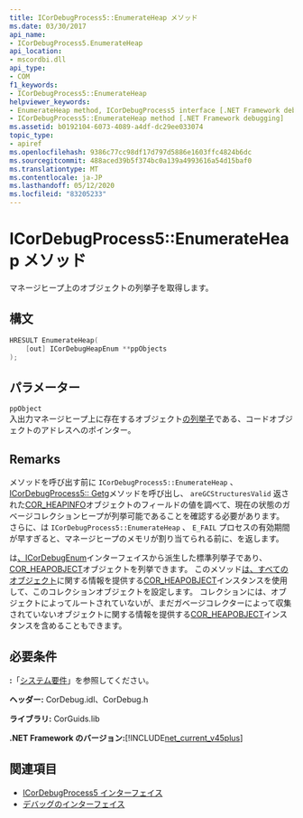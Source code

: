 ```yaml
---
title: ICorDebugProcess5::EnumerateHeap メソッド
ms.date: 03/30/2017
api_name:
- ICorDebugProcess5.EnumerateHeap
api_location:
- mscordbi.dll
api_type:
- COM
f1_keywords:
- ICorDebugProcess5::EnumerateHeap
helpviewer_keywords:
- EnumerateHeap method, ICorDebugProcess5 interface [.NET Framework debugging]
- ICorDebugProcess5::EnumerateHeap method [.NET Framework debugging]
ms.assetid: b0192104-6073-4089-a4df-dc29ee033074
topic_type:
- apiref
ms.openlocfilehash: 9386c77cc98df17d797d5886e1603ffc4824b6dc
ms.sourcegitcommit: 488aced39b5f374bc0a139a4993616a54d15baf0
ms.translationtype: MT
ms.contentlocale: ja-JP
ms.lasthandoff: 05/12/2020
ms.locfileid: "83205233"
---
```

# <a name="icordebugprocess5enumerateheap-method"></a>ICorDebugProcess5::EnumerateHeap メソッド
マネージヒープ上のオブジェクトの列挙子を取得します。  
  
## <a name="syntax"></a>構文  
  
```cpp  
HRESULT EnumerateHeap(  
    [out] ICorDebugHeapEnum **ppObjects  
);  
```  
  
## <a name="parameters"></a>パラメーター  
 `ppObject`  
 入出力マネージヒープ上に存在するオブジェクト[の列挙子](icordebugheapenum-interface.md)である、コードオブジェクトのアドレスへのポインター。  
  
## <a name="remarks"></a>Remarks  
 メソッドを呼び出す前に `ICorDebugProcess5::EnumerateHeap` 、 [ICorDebugProcess5:: Getg](icordebugprocess5-getgcheapinformation-method.md)メソッドを呼び出し、 `areGCStructuresValid` 返された[COR_HEAPINFO](cor-heapinfo-structure.md)オブジェクトのフィールドの値を調べて、現在の状態のガベージコレクションヒープが列挙可能であることを確認する必要があります。 さらに、は `ICorDebugProcess5::EnumerateHeap` 、 `E_FAIL` プロセスの有効期間が早すぎると、マネージヒープのメモリが割り当てられる前に、を返します。  
  
 は[、ICorDebugEnum](icordebugheapenum-interface.md)インターフェイスから派生した標準列挙子であり、 [COR_HEAPOBJECT](cor-heapobject-structure.md)オブジェクトを列挙できます。 このメソッド[は、すべてのオブジェクト](icordebugheapenum-interface.md)に関する情報を提供する[COR_HEAPOBJECT](cor-heapobject-structure.md)インスタンスを使用して、このコレクションオブジェクトを設定します。 コレクションには、オブジェクトによってルートされていないが、まだガベージコレクターによって収集されていないオブジェクトに関する情報を提供する[COR_HEAPOBJECT](cor-heapobject-structure.md)インスタンスを含めることもできます。  
  
## <a name="requirements"></a>必要条件  
 **:**「[システム要件](../../get-started/system-requirements.md)」を参照してください。  
  
 **ヘッダー:** CorDebug.idl、CorDebug.h  
  
 **ライブラリ:** CorGuids.lib  
  
 **.NET Framework のバージョン:**[!INCLUDE[net_current_v45plus](../../../../includes/net-current-v45plus-md.md)]  
  
## <a name="see-also"></a>関連項目

- [ICorDebugProcess5 インターフェイス](icordebugprocess5-interface.md)
- [デバッグのインターフェイス](debugging-interfaces.md)
